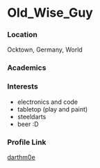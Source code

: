 # Old_Wise_Guy

### Location

Ocktown, Germany, World


### Academics


### Interests
- electronics and code
- tabletop (play and paint)
- steeldarts
- beer :D

### Profile Link
[darthm0e](https://github.com/darthm0e)
